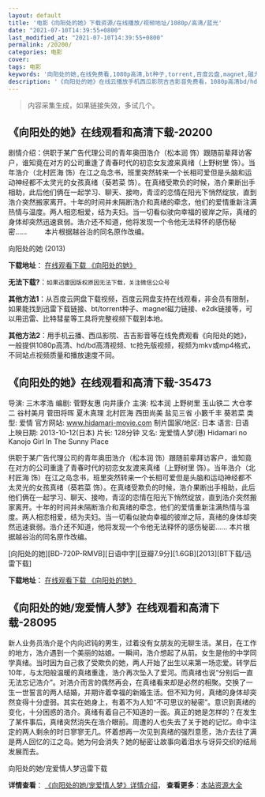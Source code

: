 ```yaml
---
layout: default
title: '电影《向阳处的她》下载资源/在线播放/视频地址/1080p/高清/蓝光'
date: "2021-07-10T14:39:55+0800"
last_modified_at: "2021-07-10T14:39:55+0800"
permalink: /20200/
categories: 电影
cover:
tags: 电影
keywords: '向阳处的她,在线免费看,1080p高清,bt种子,torrent,百度云盘,magnet,磁力链,迅雷下载资源'
description: '《向阳处的她》在线云播放手机西瓜影院吉吉影音免费看，1080p高清bd/hd未删减完整版和tc抢先枪版，mkv/mp4格式，附带bt/torrent种子、magnet/磁力链、百度云盘、网盘资源迅雷下载链接'
---
```


>内容采集生成，如果链接失效，多试几个。


## 《向阳处的她》在线观看和高清下载-20200

剧情介绍：供职于某广告代理公司的青年奥田浩介（松本润 饰）跟随前辈拜访客户，谁知竟在对方的公司重逢了青春时代的初恋女友渡来真绪（上野树里 饰）。当年浩介（北村匠海 饰）在江之岛念书，班里突然转来一个长相可爱但是头脑和运动神经都不太灵光的女孩真绪（葵若菜 饰）。在真绪受欺负的时候，浩介果断出手相助，此后他们俩在一起学习、聊天、接吻，青涩的恋情在阳光下悄然绽放，直到浩介突然搬家离开。十年的时间并未隔断浩介和真绪的牵念，他们的爱情重新注满热情与温度。两人相恋相爱，结为夫妇。当一切看似驶向幸福的彼岸之际，真绪的身体却突然迅速衰弱。浩介还不知道，他将发现一个令他无法释怀的感伤秘密……  　　本片根据越谷治的同名原作改编。


向阳处的她 (2013)

**下载地址**： [在线观看下载 《向阳处的她》](https://www.btbtdy.me/btdy/dy1966.html) 


**无法下载?**：`如果迅雷因版权原因无法下载，关注微信公众号 `

**其他方法1**：从百度云网盘下载视频，百度云网盘支持在线观看，非会员有限制，如果能找到迅雷下载链接、bt/torrent种子、magnet磁力链接、e2dk链接等，可以用迅雷、比特彗星等工具将完整视频下载到本地。

**其他方法2**：用手机云播、西瓜影院、吉吉影音等在线免费观看《向阳处的她》，一般提供1080p高清、hd/bd高清视频、tc抢先版视频，视频为mkv或mp4格式，不同站点视频质量和播放速度不同。


## 《向阳处的她》在线观看和高清下载-35473

导演: 三木孝浩 编剧: 菅野友惠 向井康介 主演: 松本润 上野树里 玉山铁二 大仓孝二 谷村美月 菅田将晖 夏木真理 北村匠海 西田尚美 盐见三省 小籔千丰 葵若菜 类型: 爱情 官方网站: www.hidamari-movie.com 制片国家/地区: 日本 语言: 日语 上映日期: 2013-10-12(日本) 片长: 128分钟 又名: 宠爱情人梦(港) Hidamari no Kanojo Girl In The Sunny Place

供职于某广告代理公司的青年奥田浩介（松本润 饰）跟随前辈拜访客户，谁知竟在对方的公司重逢了青春时代的初恋女友渡来真绪（上野树里 饰）。当年浩介（北村匠海 饰）在江之岛念书，班里突然转来一个长相可爱但是头脑和运动神经都不太灵光的女孩真绪（葵若菜 饰）。在真绪受欺负的时候，浩介果断出手相助，此后他们俩在一起学习、聊天、接吻，青涩的恋情在阳光下悄然绽放，直到浩介突然搬家离开。十年的时间并未隔断浩介和真绪的牵念，他们的爱情重新注满热情与温度。两人相恋相爱，结为夫妇。当一切看似驶向幸福的彼岸之际，真绪的身体却突然迅速衰弱。浩介还不知道，他将发现一个令他无法释怀的感伤秘密…… 本片根据越谷治的同名原作改编。


[向阳处的她][BD-720P-RMVB][日语中字][豆瓣7.9分][1.6GB][2013][BT下载/迅雷下载]

**下载地址**： [在线观看下载 《向阳处的她》](https://www.btdx8.com/torrent/the_girl_in_the_sun_2013.html) 


## 《向阳处的她/宠爱情人梦》在线观看和高清下载-28095

新人业务员浩介是个内向迟钝的男生，过着没有女朋友的无聊生活。某日，在工作的地方，浩介遇到一个美丽的姑娘。一瞬间，浩介想起了从前。女生是他的中学同学真绪。当时因为自己救了受欺负的她，两人开始了出生以来第一场恋爱。转学后10年，与太阳般温暖的真绪重逢，浩介再次坠入了爱河。而真绪也说&ldquo;分别后一直无法忘记浩介&rdquo;。对浩介而言的偶然再会，在真绪看来却是必然的相聚。交换了一生一世誓言的两人结婚，并期许着幸福的新婚生活。但不知为何，真绪的身体却突然变得十分虚弱。其实在她身上，有着不为人知“不可思议的秘密&rdquo;。意识到真绪的变化，十分困惑的浩介。真绪有着自己不知道的一面。真正的她是怎样的？在发生了某件事后，真绪突然消失在浩介眼前。周遭的人也失去了关于她的记忆。命中注定的两人剩余的时日寥寥无几。怀着想再一次见到真绪的强烈意愿，浩介去往了满是两人回忆的江之岛。她为何会消失？她的秘密让故事向着泪水与讶异交织的结局发展而去。</p>


向阳处的她/宠爱情人梦迅雷下载

**详情查看**： [《向阳处的她/宠爱情人梦》详情介绍](/movie/28095/)， **查看更多**：[本站资源大全](/movie/t/all/)

